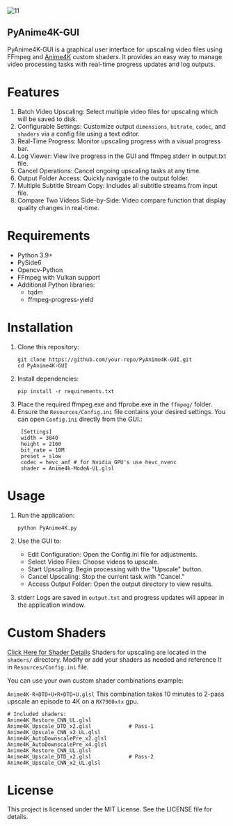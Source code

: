 ![11](https://github.com/user-attachments/assets/3ee84df8-78b3-49f7-9982-4a94c9503819)

## PyAnime4K-GUI

PyAnime4K-GUI is a graphical user interface for upscaling video files using FFmpeg and [Anime4K](https://github.com/bloc97/Anime4K) custom shaders. It provides an easy way to manage video processing tasks with real-time progress updates and log outputs.


# Features

1. Batch Video Upscaling: Select multiple video files for upscaling which will be saved to disk.
2. Configurable Settings: Customize output `dimensions`, `bitrate`, `codec`, and `shaders` via a config file using a text editor.
3. Real-Time Progress: Monitor upscaling progress with a visual progress bar.
4. Log Viewer: View live progress in the GUI and ffmpeg stderr in output.txt file.
5. Cancel Operations: Cancel ongoing upscaling tasks at any time.
6. Output Folder Access: Quickly navigate to the output folder.
7. Multiple Subtitle Stream Copy: Includes all subtitle streams from input file.
8. Compare Two Videos Side-by-Side: Video compare function that display quality changes in real-time.


# Requirements
- Python 3.9+
- PySide6
- Opencv-Python
- FFmpeg with Vulkan support
- Additional Python libraries:
  * tqdm
  * ffmpeg-progress-yield


# Installation

1. Clone this repository:
   ```
   git clone https://github.com/your-repo/PyAnime4K-GUI.git
   cd PyAnime4K-GUI
   ```
2. Install dependencies:
   ```
   pip install -r requirements.txt
   ```
3. Place the required ffmpeg.exe and ffprobe.exe in the `ffmpeg/` folder.
4. Ensure the `Resources/Config.ini` file contains your desired settings. You can open `Config.ini` directly from the GUI.:
   ```
    [Settings]
    width = 3840
    height = 2160
    bit_rate = 10M
    preset = slow
    codec = hevc_amf # for Nvidia GPU's use hevc_nvenc
    shader = Anime4k-ModeA-UL.glsl
   ```

# Usage

1. Run the application:
   ```
   python PyAnime4K.py
   ```
2. Use the GUI to:
   * Edit Configuration: Open the Config.ini file for adjustments.
   * Select Video Files: Choose videos to upscale.
   * Start Upscaling: Begin processing with the "Upscale" button.
   * Cancel Upscaling: Stop the current task with "Cancel."
   * Access Output Folder: Open the output directory to view results.
  

3. stderr Logs are saved in `output.txt` and progress updates will appear in the application window.


# Custom Shaders
[Click Here for Shader Details](https://github.com/bloc97/Anime4K/blob/master/md/GLSL_Instructions_Advanced.md#modes)
Shaders for upscaling are located in the `shaders/` directory. Modify or add your shaders as needed and reference It in `Resources/Config.ini` file.

You can use your own custom shader combinations example:


`Anime4K-R+DTD+U+R+DTD+U.glsl` This combination takes 10 minutes to 2-pass upscale an episode to 4K on a `RX7900xtx` gpu.
```
# Included shaders:
Anime4K_Restore_CNN_UL.glsl
Anime4K_Upscale_DTD_x2.glsl            # Pass-1
Anime4K_Upscale_CNN_x2_UL.glsl
Anime4K_AutoDownscalePre_x2.glsl
Anime4K_AutoDownscalePre_x4.glsl
Anime4K_Restore_CNN_UL.glsl
Anime4K_Upscale_DTD_x2.glsl            # Pass-2
Anime4K_Upscale_CNN_x2_UL.glsl
```


# License

This project is licensed under the MIT License. See the LICENSE file for details.

